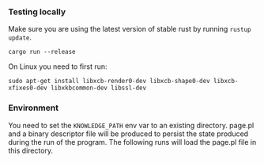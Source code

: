 ### Testing locally

Make sure you are using the latest version of stable rust by running `rustup update`.

`cargo run --release`

On Linux you need to first run:

`sudo apt-get install libxcb-render0-dev libxcb-shape0-dev libxcb-xfixes0-dev libxkbcommon-dev libssl-dev`


### Environment

You need to set the `KNOWLEDGE_PATH` env var to an existing directory.
page.pl and a binary descriptor file will be produced to persist the state produced during the
run of the program. The following runs will load the page.pl file in this directory.

